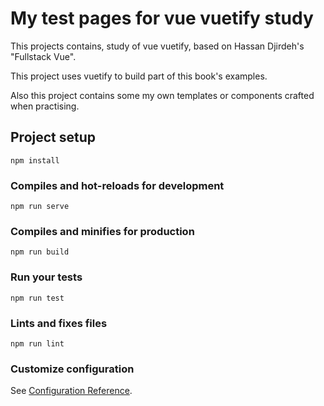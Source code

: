 # My test pages for vue vuetify study

This projects contains, study of vue vuetify, based on Hassan Djirdeh's "Fullstack Vue".

This project uses vuetify to build part of this book's examples.

Also this project contains some my own templates or components crafted when practising.

## Project setup
```
npm install
```

### Compiles and hot-reloads for development
```
npm run serve
```

### Compiles and minifies for production
```
npm run build
```

### Run your tests
```
npm run test
```

### Lints and fixes files
```
npm run lint
```

### Customize configuration
See [Configuration Reference](https://cli.vuejs.org/config/).


